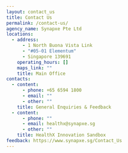 ```yaml
---
layout: contact_us
title: Contact Us
permalink: /contact-us/
agency_name: Synapxe Pte Ltd
locations:
  - address:
      - 1 North Buona Vista Link
      - "#05-01 Elementum"
      - Singapore 139691
    operating_hours: []
    maps_link: ""
    title: Main Office
contacts:
  - content:
      - phone: +65 6594 1800
      - email: ""
      - other: ""
    title: General Enquiries & Feedback
  - content:
      - phone: ""
      - email: healthx@synapxe.sg
      - other: ""
    title: HealthX Innovation Sandbox
feedback: https://www.synapxe.sg/Contact_Us
---
```

